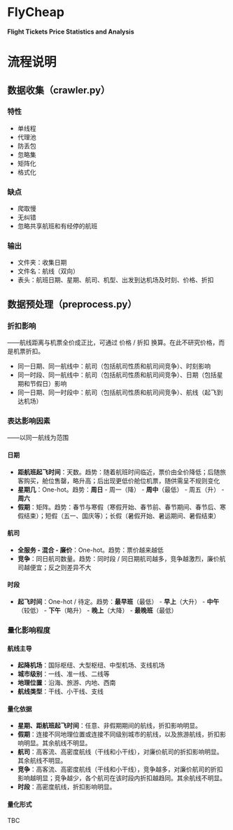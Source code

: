 # FlyCheap
**Flight Tickets Price Statistics and Analysis**

# 流程说明
## 数据收集（crawler.py）

### 特性

- 单线程
- 代理池
- 防丢包
- 忽略集
- 矩阵化
- 格式化

### 缺点

- 爬取慢
- 无纠错
- 忽略共享航班和有经停的航班

### 输出

- 文件夹：收集日期
- 文件名：航线（双向）
- 表头：航班日期、星期、航司、机型、出发到达机场及时刻、价格、折扣

## 数据预处理（preprocess.py）

### 折扣影响

——航线距离与机票全价成正比，可通过 价格 / 折扣 换算。在此不研究价格，而是机票折扣。

- 同一日期、同一航线中：航司（包括航司性质和航司间竞争）、时刻影响
- 同一时段、同一航线中：航司（包括航司性质和航司间竞争）、日期（包括星期和节假日）影响
- 同一日期、同一时段中：航司（包括航司性质和航司间竞争）、航线（起飞到达机场）

### 表达影响因素

——以同一航线为范围

#### 日期

- **距航班起飞时间**：天数。趋势：随着航班时间临近，票价由全价降低；后随旅客购买，舱位售罄，略升高；后出现更低价舱位机票，随供需呈不规则变化
- **星期几**：One-hot。趋势：**周日** - 周一（降） - **周中**（最低） - 周五（升） - **周六**
- **假期**：矩阵。趋势：春节与寒假（寒假开始、春节前、春节期间、春节后、寒假结束）；短假（五一、国庆等）；长假（暑假开始、暑运期间、暑假结束）

#### 航司

- **全服务 - 混合 - 廉价**：One-hot。趋势：票价越来越低
- **竞争**：同日航司数量。趋势：同时段 / 同日期航司越多，竞争越激烈，廉价航司越便宜；反之则差异不大

#### 时段

- **起飞时间**：One-hot / 待定。趋势：**最早班**（最低） - **早上**（大升） - **中午**（较低） - **下午**（略升） - **晚上**（大降） - **最晚班**（最低）

### 量化影响程度

#### 航线主导

- **起降机场**：国际枢纽、大型枢纽、中型机场、支线机场
- **城市级别**：一线、准一线、二线等
- **地理位置**：沿海、旅游、内地、西南
- **航线类型**：干线、小干线、支线

#### 量化依据

- **星期、距航班起飞时间**：任意、非假期期间的航线，折扣影响明显。
- **假期**：连接不同地理位置或连接不同级别城市的航线，以及旅游航线，折扣影响明显。其余航线不明显。
- **航司**：高客流、高密度航线（干线和小干线），对廉价航司的折扣影响明显。其余航线不明显。
- **竞争**：高客流、高密度航线（干线和小干线），竞争越多，对廉价航司的折扣影响越明显；竞争越少，各个航司在该时段内折扣越趋同。其余航线不明显。
- **时段**：高密度航线，折扣影响明显。

#### 量化形式

TBC